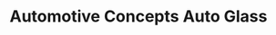 ---
title: "Automotive Concepts Auto Glass"
url: /dundalk/automotive-concepts-auto-glass/
shop: Autowerkstatt
---